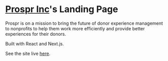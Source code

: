 # [Prospr Inc](https://prospr.cc)'s Landing Page

Prospr is on a mission to bring the future of donor experience management to nonprofits to help them work more efficiently and provide better experiences for their donors.

Built with React and Next.js.

See the site live [here](https://prospr.cc).
